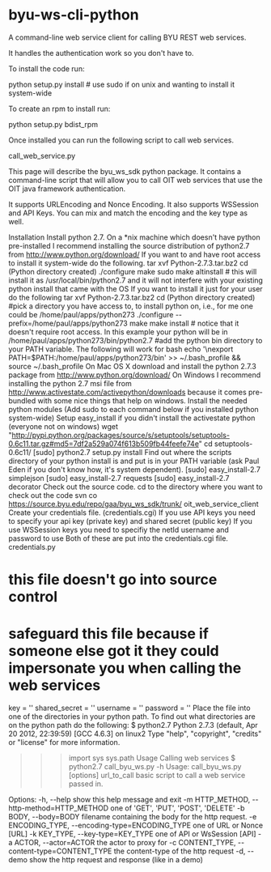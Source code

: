 byu-ws-cli-python
=================

A command-line web service client for calling BYU REST web services.

It handles the authentication work so you don't have to.

To install the code run:

  python setup.py install # use sudo if on unix and wanting to install it system-wide

To create an rpm to install run:

  python setup.py bdist_rpm

Once installed you can run the following script to call web services.

  call_web_service.py

This page will describe the byu_ws_sdk python package.  It contains a command-line script that will allow you to call OIT web services that use the OIT java framework authentication.

It supports URLEncoding and Nonce Encoding.  It also supports WSSession and API Keys.  You can mix and match the encoding and the key type as well.

Installation
Install python 2.7. 
On a *nix machine which doesn't have python pre-installed I recommend installing the source distribution of python2.7 from http://www.python.org/download/
If you want to and have root access to install it system-wide do the following.
tar xvf Python-2.7.3.tar.bz2
cd (Python directory created)
./configure
make
sudo make altinstall # this will install it as /usr/local/bin/python2.7 and it will not interfere with your existing python install that came with the OS
If you want to install it just for your user do the following
tar xvf Python-2.7.3.tar.bz2
cd (Python directory created)
#pick a directory you have access to, to install python on, i.e., for me one could be /home/paul/apps/python273 
./configure --prefix=/home/paul/apps/python273
make
make install # notice that it doesn't require root access.  In this example your python will be in /home/paul/apps/python273/bin/python2.7
#add the python bin directory to your PATH variable.  The following will work for bash
echo '\nexport PATH=$PATH:/home/paul/apps/python273/bin' >> ~/.bash_profile && source ~/.bash_profile
On Mac OS X download and install the python 2.7.3 package from http://www.python.org/download/
On Windows I recommend installing the python 2.7 msi file from http://www.activestate.com/activepython/downloads because it comes pre-bundled with some nice things that help on windows.
Install the needed python modules (Add sudo to each command below if you installed python system-wide)
Setup easy_install if you didn't install the activestate python (everyone not on windows)
wget "http://pypi.python.org/packages/source/s/setuptools/setuptools-0.6c11.tar.gz#md5=7df2a529a074f613b509fb44feefe74e"
cd setuptools-0.6c11/
\[sudo\] python2.7 setup.py install
Find out where the scripts directory of your python install is and put is in your PATH variable (ask Paul Eden if you don't know how, it's system dependent).
\[sudo\] easy_install-2.7 simplejson
\[sudo\] easy_install-2.7 requests
\[sudo\] easy_install-2.7 decorator
Check out the source code.
cd to the directory where you want to check out the code
svn co https://source.byu.edu/repo/gaa/byu_ws_sdk/trunk/ oit_web_service_client
Create your credentials file. (credentials.cgi)
If you use API keys you need to specify your api key (private key) and shared secret (public key)
If you use WSSession keys you need to specifiy the netId username and password to use
Both of these are put into the credentials.cgi file.
credentials.py

# this file doesn't go into source control
 
# safeguard this file because if someone else got it they could impersonate you when calling the web services
key = '' 
shared_secret = ''
username = ''
password = ''
Place the file into one of the directories in your python path.  To find out what directories are on the python path do the following:
$ python2.7
Python 2.7.3 (default, Apr 20 2012, 22:39:59) 
[GCC 4.6.3] on linux2
Type "help", "copyright", "credits" or "license" for more information.
>>> import sys
>>> sys.path
Usage
Calling web services
$ python2.7 call_byu_ws.py -h
Usage: call_byu_ws.py [options] url_to_call
basic script to call a web service passed in.
 
Options:
  -h, --help            show this help message and exit
  -m HTTP_METHOD, --http-method=HTTP_METHOD
                        one of 'GET', 'PUT', 'POST', 'DELETE'
  -b BODY, --body=BODY  filename containing the body for the http request.
  -e ENCODING_TYPE, --encoding-type=ENCODING_TYPE
                        one of URL or Nonce [URL]
  -k KEY_TYPE, --key-type=KEY_TYPE
                        one of API or WsSession [API]
  -a ACTOR, --actor=ACTOR
                        the actor to proxy for
  -c CONTENT_TYPE, --content-type=CONTENT_TYPE
                        the content-type of the http request
  -d, --demo            show the http request and response (like in a demo)

